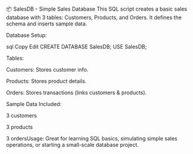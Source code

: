 📦 SalesDB - Simple Sales Database
This SQL script creates a basic sales database with 3 tables: Customers, Products, and Orders. It defines the schema and inserts sample data.

Database Setup:

sql
Copy
Edit
CREATE DATABASE SalesDB;
USE SalesDB;

Tables:

Customers: Stores customer info.

Products: Stores product details.

Orders: Stores transactions (links customers & products).

Sample Data Included:

3 customers

3 products

3 ordersUsage:
Great for learning SQL basics, simulating simple sales operations, or starting a small-scale database project.



